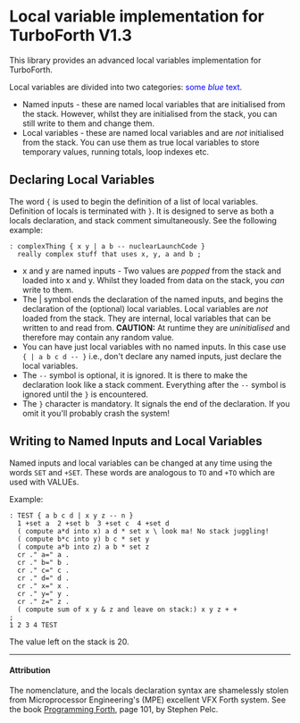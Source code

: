 # Local variable implementation for TurboForth V1.3
This library provides an advanced local variables implementation for TurboForth.

Local variables are divided into two categories: <span style="color:blue">some *blue* text</span>.

* Named inputs - these are named local variables that are initialised from the stack. However, whilst they are initialised from the stack, you can still write to them and change them. 
* Local variables - these are named local variables and are _not_ initialised from the stack. You can use them as true local variables to store temporary values, running totals, loop indexes etc.

## Declaring Local Variables

The word `{` is used to begin the definition of a list of local variables. Definition of locals is terminated with `}`. It is designed to serve as both a locals declaration, and stack comment simultaneously. See the following example:

```
: complexThing { x y | a b -- nuclearLaunchCode }
  really complex stuff that uses x, y, a and b ;
```

* x and y are named inputs - Two values are _popped_ from the stack and loaded into x and y. Whilst they loaded from data on the stack, you _can_ write to them.
* The | symbol ends the declaration of the named inputs, and begins the declaration of the (optional) local variables. Local variables are _not_ loaded from the stack. They are internal, local variables that can be written to and read from. **CAUTION:** At runtime they are _uninitialised_ and therefore may contain any random value.
* You can have just local variables with no named inputs. In this case use `{ | a b c d -- }` i.e., don't declare any named inputs, just declare the local variables.
* The `--` symbol is optional, it is ignored. It is there to make the declaration look like a stack comment. Everything after the `--` symbol is ignored until the `}` is encountered.
* The `}` character is mandatory. It signals the end of the declaration. If you omit it you'll probably crash the system!

## Writing to Named Inputs and Local Variables

Named inputs and local variables can be changed at any time using the words `SET` and `+SET`. These words are analogous to `TO` and `+TO` which are used with VALUEs.

Example:

```forth
: TEST { a b c d | x y z -- n } 
  1 +set a  2 +set b  3 +set c  4 +set d
  ( compute a*d into x) a d * set x \ look ma! No stack juggling!
  ( compute b*c into y) b c * set y
  ( compute a*b into z) a b * set z   
  cr ." a=" a . 
  cr ." b=" b . 
  cr ." c=" c .
  cr ." d=" d .
  cr ." x=" x .
  cr ." y=" y .
  cr ." z=" z .
  ( compute sum of x y & z and leave on stack:) x y z + + 
;
1 2 3 4 TEST
```

The value left on the stack is 20.

---

#### Attribution

The nomenclature, and the locals declaration syntax are shamelessly stolen from Microprocessor Engineering's (MPE) excellent VFX Forth system. See the book [Programming Forth](https://www.mpeforth.com/arena/ProgramForth.pdf), page 101, by Stephen Pelc. 

